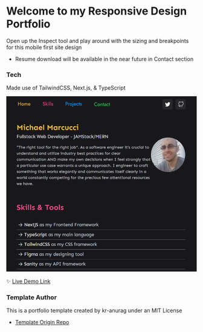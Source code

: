 <h1>
    Welcome to my Responsive Design Portfolio
</h1>
Open up the Inspect tool and play around with the sizing and breakpoints for this mobile first site design

- Resume download will be available in the near future in Contact section

### Tech
Made use of TailwindCSS, Next.js, & TypeScript

![Demo](./public/assets/docs/portdemo.png)

✨ [Live Demo Link](https://www.devmarcucci.com/)


### Template Author
This is a portfolio template created by kr-anurag under an MIT License

- [Template Origin Repo](https://github.com/kr-anurag/portfolio)

